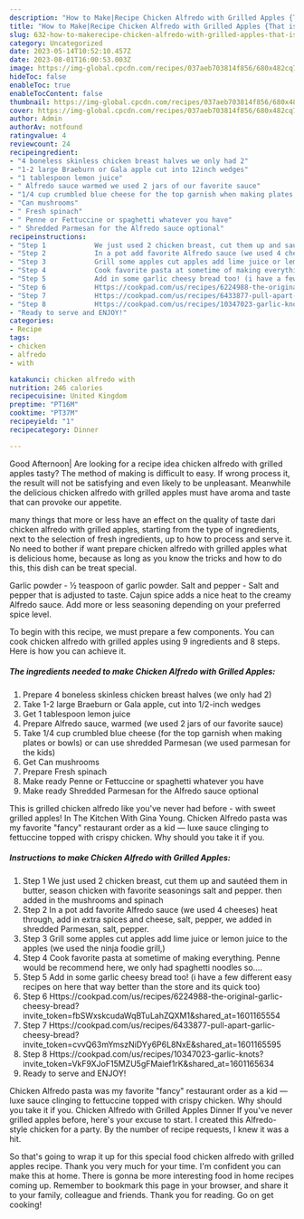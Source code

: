 ```yaml
---
description: "How to Make|Recipe Chicken Alfredo with Grilled Apples {That is Delicious"
title: "How to Make|Recipe Chicken Alfredo with Grilled Apples {That is Delicious"
slug: 632-how-to-makerecipe-chicken-alfredo-with-grilled-apples-that-is-delicious
category: Uncategorized
date: 2023-05-14T10:52:10.457Z
date: 2023-08-01T16:00:53.003Z
image: https://img-global.cpcdn.com/recipes/037aeb703814f856/680x482cq70/chicken-alfredo-with-grilled-apples-recipe-main-photo.jpg
hideToc: false
enableToc: true
enableTocContent: false
thumbnail: https://img-global.cpcdn.com/recipes/037aeb703814f856/680x482cq70/chicken-alfredo-with-grilled-apples-recipe-main-photo.jpg
cover: https://img-global.cpcdn.com/recipes/037aeb703814f856/680x482cq70/chicken-alfredo-with-grilled-apples-recipe-main-photo.jpg
author: Admin
authorAv: notfound
ratingvalue: 4
reviewcount: 24
recipeingredient:
- "4 boneless skinless chicken breast halves we only had 2"
- "1-2 large Braeburn or Gala apple cut into 12inch wedges"
- "1 tablespoon lemon juice"
- " Alfredo sauce warmed we used 2 jars of our favorite sauce"
- "1/4 cup crumbled blue cheese for the top garnish when making plates or bowls or can use shredded Parmesan we used parmesan for the kids"
- "Can mushrooms"
- " Fresh spinach"
- " Penne or Fettuccine or spaghetti whatever you have"
- " Shredded Parmesan for the Alfredo sauce optional"
recipeinstructions:
- "Step 1            We just used 2 chicken breast, cut them up and sautéed them in butter, season chicken with favorite seasonings salt and pepper. then added in the mushrooms and spinach"
- "Step 2            In a pot add favorite Alfredo sauce (we used 4 cheeses) heat through, add in extra spices and cheese, salt, pepper, we added in shredded Parmesan, salt, pepper."
- "Step 3            Grill some apples cut apples add lime juice or lemon juice to the apples (we used the ninja foodie grill,)"
- "Step 4            Cook favorite pasta at sometime of making everything. Penne would be recommend here, we only had spaghetti noodles so...."
- "Step 5            Add in some garlic cheesy bread too! (i have a few different easy recipes on here that way better than the store and its quick too)"
- "Step 6            Https://cookpad.com/us/recipes/6224988-the-original-garlic-cheesy-bread?invite_token=fbSWxskcudaWqBTuLahZQXM1&amp;shared_at=1601165554"
- "Step 7            Https://cookpad.com/us/recipes/6433877-pull-apart-garlic-cheesy-bread?invite_token=cvvQ63mYmszNiDYy6P6L8NxE&amp;shared_at=1601165595"
- "Step 8            Https://cookpad.com/us/recipes/10347023-garlic-knots?invite_token=VkF9XJoF15MZU5gFMaief1rK&amp;shared_at=1601165634"
- "Ready to serve and ENJOY!"
categories:
- Recipe
tags:
- chicken
- alfredo
- with

katakunci: chicken alfredo with 
nutrition: 246 calories
recipecuisine: United Kingdom
preptime: "PT16M"
cooktime: "PT37M"
recipeyield: "1"
recipecategory: Dinner

---
```



Good Afternoon| Are looking for a recipe idea chicken alfredo with grilled apples tasty? The method of making is difficult to easy. If wrong process it, the result will not be satisfying and even likely to be unpleasant. Meanwhile the delicious chicken alfredo with grilled apples must have aroma and taste that can provoke our appetite.






many things that more or less have an effect on the quality of taste dari chicken alfredo with grilled apples, starting from the type of ingredients, next to the selection of fresh ingredients, up to how to process and serve it. No need to bother if want prepare chicken alfredo with grilled apples what is delicious home, because as long as you know the tricks and how to do this, this dish can be treat special.


Garlic powder - ½ teaspoon of garlic powder. Salt and pepper - Salt and pepper that is adjusted to taste. Cajun spice adds a nice heat to the creamy Alfredo sauce. Add more or less seasoning depending on your preferred spice level.


To begin with this recipe, we must prepare a few components. You can cook chicken alfredo with grilled apples using 9 ingredients and 8 steps. Here is how you can achieve it.

<!--inarticleads1-->

##### The ingredients needed to make Chicken Alfredo with Grilled Apples:

1. Prepare 4 boneless skinless chicken breast halves (we only had 2)
1. Take 1-2 large Braeburn or Gala apple, cut into 1/2-inch wedges
1. Get 1 tablespoon lemon juice
1. Prepare  Alfredo sauce, warmed (we used 2 jars of our favorite sauce)
1. Take 1/4 cup crumbled blue cheese (for the top garnish when making plates or bowls) or can use shredded Parmesan (we used parmesan for the kids)
1. Get Can mushrooms
1. Prepare  Fresh spinach
1. Make ready  Penne or Fettuccine or spaghetti whatever you have
1. Make ready  Shredded Parmesan for the Alfredo sauce optional


This is grilled chicken alfredo like you&#39;ve never had before - with sweet grilled apples! In The Kitchen With Gina Young. Chicken Alfredo pasta was my favorite &#34;fancy&#34; restaurant order as a kid — luxe sauce clinging to fettuccine topped with crispy chicken. Why should you take it if you. 

<!--inarticleads2-->

##### Instructions to make Chicken Alfredo with Grilled Apples:

1. Step 1            We just used 2 chicken breast, cut them up and sautéed them in butter, season chicken with favorite seasonings salt and pepper. then added in the mushrooms and spinach
1. Step 2            In a pot add favorite Alfredo sauce (we used 4 cheeses) heat through, add in extra spices and cheese, salt, pepper, we added in shredded Parmesan, salt, pepper.
1. Step 3            Grill some apples cut apples add lime juice or lemon juice to the apples (we used the ninja foodie grill,)
1. Step 4            Cook favorite pasta at sometime of making everything. Penne would be recommend here, we only had spaghetti noodles so....
1. Step 5            Add in some garlic cheesy bread too! (i have a few different easy recipes on here that way better than the store and its quick too)
1. Step 6            Https://cookpad.com/us/recipes/6224988-the-original-garlic-cheesy-bread?invite_token=fbSWxskcudaWqBTuLahZQXM1&amp;shared_at=1601165554
1. Step 7            Https://cookpad.com/us/recipes/6433877-pull-apart-garlic-cheesy-bread?invite_token=cvvQ63mYmszNiDYy6P6L8NxE&amp;shared_at=1601165595
1. Step 8            Https://cookpad.com/us/recipes/10347023-garlic-knots?invite_token=VkF9XJoF15MZU5gFMaief1rK&amp;shared_at=1601165634
1. Ready to serve and ENJOY!

Chicken Alfredo pasta was my favorite &#34;fancy&#34; restaurant order as a kid — luxe sauce clinging to fettuccine topped with crispy chicken. Why should you take it if you. Chicken Alfredo with Grilled Apples Dinner If you&#39;ve never grilled apples before, here&#39;s your excuse to start. I created this Alfredo-style chicken for a party. By the number of recipe requests, I knew it was a hit. 

So that's going to wrap it up for this special food chicken alfredo with grilled apples recipe. Thank you very much for your time. I'm confident you can make this at home. There is gonna be more interesting food in home recipes coming up. Remember to bookmark this page in your browser, and share it to your family, colleague and friends. Thank you for reading. Go on get cooking!
